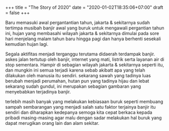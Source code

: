 +++
title   = "The Story of 2020"
date    = "2020-01-02T18:35:06+07:00"
draft   = false
+++


Baru memasuki awal pergantantian tahun, jakarta & sekitarnya sudah tertimpa musibah banjir awal yang buruk untuk mengawali pergantian tahun ini, hujan yang membasahi wilayah jakarta & sekitarnya dimulai pada sore hari menjelang malam tahun baru hingga pagi dan hanya berhenti sesekali kemudian hujan lagi. 

Segala aktifitas menjadi terganggu terutama didaerah terdampak banjir. askes jalan tertutup oleh banjir, internet yang mati, listrik serta layanan air di stop sementara. Hampir di sebagian wilayah jakarta & sekitarnya seperti itu, dan mungkin ini semua terjadi karena sebab akibatt apa yang telah dilakukan oleh manusia itu sendiri. sekarang sawah yang tadinya luas berubah menjadi perumahan, hutan pun yang tadinya hijau dan lebat sekarang sudah gundul, ini merupakan sebagian gambaran yang menyebabkan terjadinya banjir.

terlebih masih banyak yang melakukan kebiasaan buruk seperti membuang sampah sembarangan yang menjadi salah satu faktor terjainya banjir itu sendiri dan diharapkan kedepanya semoga kita cepat berkaca kepada pribadi masing-masing agar malu dengan sadar melakukan hal buruk yang dapat merugikan orang lain dan alam sekitar.